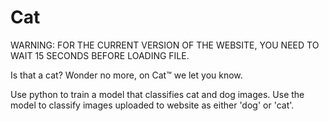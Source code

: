 # Cat

WARNING: FOR THE CURRENT VERSION OF THE WEBSITE, YOU NEED TO WAIT 15 SECONDS BEFORE LOADING FILE.

Is that a cat? Wonder no more, on Cat™ we let you know.

Use python to train a model that classifies cat and dog images.
Use the model to classify images uploaded to website as either 'dog' or 'cat'.


